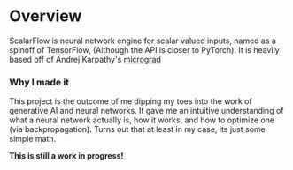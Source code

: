 # Overview
ScalarFlow is neural network engine for scalar valued inputs, named as a spinoff of TensorFlow, (Although the API is closer to PyTorch). It is heavily based off of Andrej Karpathy's [micrograd](https://github.com/karpathy/micrograd/blob/master/micrograd/)

### Why I made it
This project is the outcome of me dipping my toes into the work of generative AI and neural networks. It gave me an intuitive understanding of what a neural network actually is, how it works, and how to optimize one (via backpropagation). Turns out that at least in my case, its just some simple math.


__This is still a work in progress!__
